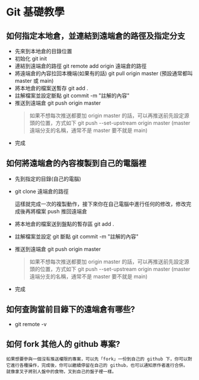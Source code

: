 # Git 基礎教學

## 如何指定本地倉，並連結到遠端倉的路徑及指定分支

  - 先來到本地倉的目錄位置
  - 初始化 git init
  - 連結到遠端倉的路徑 git remote add origin 遠端倉的路徑
  - 將遠端倉的內容拉回本機端(如果有的話) git pull origin master (預設通常都叫 master 或 main)
  - 將本地倉的檔案送暫存 git add .
  - 註解檔案並設定斷點 git commit -m "註解的內容"
  - 推送到遠端倉 git push origin master
    > 如果不想每次推送都要加 origin master 的話，可以再推送前先設定源頭的位置，方式如下 git push --set-upstream origin master (master 遠端分支的名稱，通常不是 master 要不就是 main)
  - 完成

## 如何將遠端倉的內容複製到自己的電腦裡

  - 先到指定的目錄(自己的電腦)
  - git clone 遠端倉的路徑

    這樣就完成一次的複製動作，接下來你在自己電腦中進行任何的修改，修改完成後再將檔案 push 推回遠端倉

  - 將本地倉的檔案送到盤點的暫存區 git add .
  - 註解檔案並設定 git 斷點 git commit -m "註解的內容"
  - 推送到遠端倉 git push origin master
    > 如果不想每次推送都要加 origin master 的話，可以再推送前先設定源頭的位置，方式如下 git push --set-upstream origin master (master 遠端分支的名稱，通常不是 master 要不就是 main)
  - 完成

## 如何查詢當前目錄下的遠端倉有哪些?

  - git remote -v

## 如何 fork 其他人的 github 專案?

    如果想要參與一個沒有推送權限的專案，可以先「fork」一份到自己的 github 下，你可以對它進行各種操作，完成後，你可以繼續停留在自己的 github，也可以通知原作者進行合併。
    就像拿叉子將別人盤中的食物，叉到自己的盤子裡一樣。

